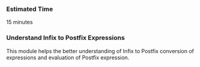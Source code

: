 ### Estimated Time
15 minutes

###  Understand Infix to Postfix Expressions

This module helps the better understanding of Infix to Postfix conversion of expressions and evaluation of Postfix expression. 
